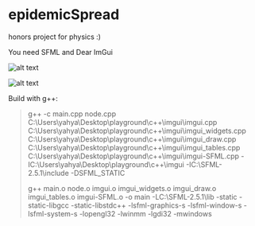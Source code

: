 # epidemicSpread

honors project for physics :)

You need SFML and Dear ImGui

![alt text](https://yahyaabdulmohsin.com/epidemicSpread/initial.png)

![alt text](https://yahyaabdulmohsin.com/epidemicSpread/final.png)

Build with g++:

>g++ -c main.cpp node.cpp C:\Users\yahya\Desktop\playground\c++\imgui\imgui.cpp C:\Users\yahya\Desktop\playground\c++\imgui\imgui_widgets.cpp C:\Users\yahya\Desktop\playground\c++\imgui\imgui_draw.cpp C:\Users\yahya\Desktop\playground\c++\imgui\imgui_tables.cpp C:\Users\yahya\Desktop\playground\c++\imgui\imgui-SFML.cpp -IC:\Users\yahya\Desktop\playground\c++\imgui -IC:\SFML-2.5.1\include -DSFML_STATIC
>
>g++ main.o node.o imgui.o imgui_widgets.o imgui_draw.o imgui_tables.o imgui-SFML.o -o main -LC:\SFML-2.5.1\lib -static -static-libgcc -static-libstdc++ -lsfml-graphics-s -lsfml-window-s -lsfml-system-s -lopengl32 -lwinmm -lgdi32 -mwindows
